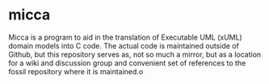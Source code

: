 # micca
Micca is a program to aid in the translation of Executable UML (xUML) domain models into C code. The actual code is maintained outside of Github, but this repository serves as, not so much a mirror, but as a location for a wiki and discussion group and convenient set of references to the fossil repository where it is maintained.o
